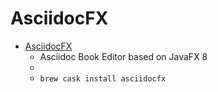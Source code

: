 # AsciidocFX
- [AsciidocFX](https://www.asciidocfx.com/)
  -  Asciidoc Book Editor based on JavaFX 8
  - 
  - `brew cask install asciidocfx`
